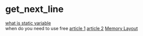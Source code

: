 # get_next_line
[what is static variable](https://www.geeksforgeeks.org/static-variables-in-c/)<br/>
when do you need to use free [article 1](https://linuxhint.com/free-memory-function-c/#:~:text=It%20means%20that%20whenever%20you,program%20has%20been%20executed%20successfully.) [article 2](https://linuxhint.com/free-memory-function-c/#:~:text=It%20means%20that%20whenever%20you,program%20has%20been%20executed%20successfully.)
[Memory Layout](https://www.geeksforgeeks.org/memory-layout-of-c-program/)
